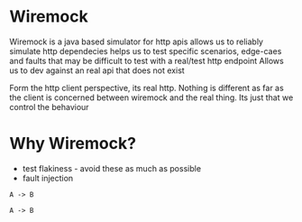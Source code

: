 
# Wiremock

Wiremock is a java based simulator for http apis
allows us to reliably simulate http dependecies
helps us to test specific scenarios, edge-caes and faults that may be difficult to
test with a real/test http endpoint
Allows us to dev against an real api that does not exist

Form the http client perspective, its real http. Nothing is different as far as the client is concerned between
wiremock and the real thing. Its just that we control the behaviour

# Why Wiremock?
* test flakiness - avoid these as much as possible
* fault injection 

```puml
A -> B
```

```puml
A -> B
```

